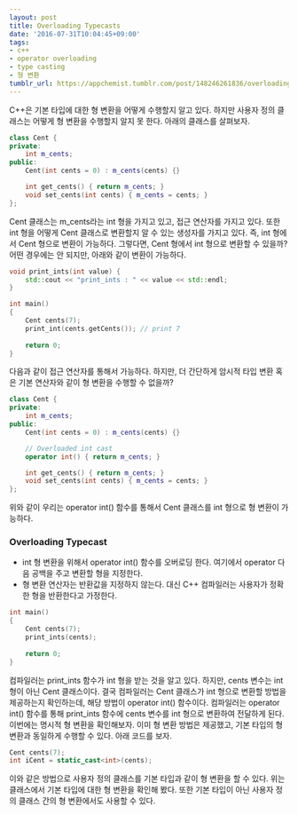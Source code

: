 ```yaml
---
layout: post
title: Overloading Typecasts
date: '2016-07-31T10:04:45+09:00'
tags:
- c++
- operator overloading
- type casting
- 형 변환
tumblr_url: https://appchemist.tumblr.com/post/148246261836/overloading-typecasts
---
```

C++은 기본 타입에 대한 형 변환을 어떻게 수행할지 알고 있다. 하지만 사용자 정의 클래스는 어떻게 형 변환을 수행할지 알지 못 한다. 아래의 클래스를 살펴보자.


```cpp
class Cent {
private:
    int m_cents;
public:
    Cent(int cents = 0) : m_cents(cents) {}

    int get_cents() { return m_cents; }
    void set_cents(int cents) { m_cents = cents; }
};
```

Cent 클래스는 m_cents라는 int 형을 가지고 있고, 접근 연산자를 가지고 있다. 또한 int 형을 어떻게 Cent 클래스로 변환할지 알 수 있는 생성자를 가지고 있다.
즉, int 형에서 Cent 형으로 변환이 가능하다. 그렇다면, Cent 형에서 int 형으로 변환할 수 있을까? 어떤 경우에는 안 되지만, 아래와 같이 변환이 가능하다.


```cpp
void print_ints(int value) {
    std::cout << "print_ints : " << value << std::endl;
}

int main()
{
    Cent cents(7);
    print_int(cents.getCents()); // print 7
 
    return 0;
}
```

다음과 같이 접근 연산자를 통해서 가능하다. 하지만, 더 간단하게 암시적 타입 변환 혹은 기본 연산자와 같이 형 변환을 수행할 수 없을까?


```cpp
class Cent {
private:
    int m_cents;
public:
    Cent(int cents = 0) : m_cents(cents) {}

    // Overloaded int cast
    operator int() { return m_cents; }

    int get_cents() { return m_cents; }
    void set_cents(int cents) { m_cents = cents; }
};
```

위와 같이 우리는 operator int() 함수를 통해서 Cent 클래스를 int 형으로 형 변환이 가능하다.
### Overloading Typecast
- int 형 변환을 위해서 operator int() 함수를 오버로딩 한다. 여기에서 operator 다음 공백을 주고 변환할 형을 지정한다.
- 형 변환 연산자는 반환값을 지정하지 않는다. 대신 C++ 컴파일러는 사용자가 정확한 형을 반환한다고 가정한다.


```cpp
int main()
{
    Cent cents(7);
    print_ints(cents);
 
    return 0;
}
```

컴파일러는 print_ints 함수가 int 형을 받는 것을 알고 있다. 하지만, cents 변수는 int 형이 아닌 Cent 클래스이다. 결국 컴파일러는 Cent 클래스가 int 형으로 변환할 방법을 제공하는지 확인하는데, 해당 방법이 operator int() 함수이다. 컴파일러는 operator int() 함수를 통해 print_ints 함수에 cents 변수를 int 형으로 변환하여 전달하게 된다.
이번에는 명시적 형 변환을 확인해보자. 이미 형 변환 방법은 제공했고, 기본 타입의 형 변환과 동일하게 수행할 수 있다.
아래 코드를 보자.


```cpp
Cent cents(7);
int iCent = static_cast<int>(cents);
```

이와 같은 방법으로 사용자 정의 클래스를 기본 타입과 같이 형 변환을 할 수 있다. 위는 클래스에서 기본 타입에 대한 형 변환을 확인해 봤다. 또한 기본 타입이 아닌 사용자 정의 클래스 간의 형 변환에서도 사용할 수 있다.